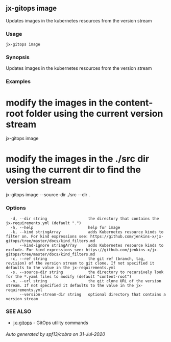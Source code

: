 ## jx-gitops image

Updates images in the kubernetes resources from the version stream

### Usage

```
jx-gitops image
```

### Synopsis

Updates images in the kubernetes resources from the version stream

### Examples

  # modify the images in the content-root folder using the current version stream
  jx-gitops image
  # modify the images in the ./src dir using the current dir to find the version stream
  jx-gitops image --source-dir ./src --dir .

### Options

```
  -d, --dir string                  the directory that contains the jx-requirements.yml (default ".")
  -h, --help                        help for image
  -k, --kind stringArray            adds Kubernetes resource kinds to filter on. For kind expressions see: https://github.com/jenkins-x/jx-gitops/tree/master/docs/kind_filters.md
      --kind-ignore stringArray     adds Kubernetes resource kinds to exclude. For kind expressions see: https://github.com/jenkins-x/jx-gitops/tree/master/docs/kind_filters.md
  -c, --ref string                  the git ref (branch, tag, revision) of the version stream to git clone. If not specified it defaults to the value in the jx-requirements.yml
  -s, --source-dir string           the directory to recursively look for the *.yaml files to modify (default "content-root")
  -n, --url string                  the git clone URL of the version stream. If not specified it defaults to the value in the jx-requirements.yml
      --version-stream-dir string   optional directory that contains a version stream
```

### SEE ALSO

* [jx-gitops](jx-gitops.md)	 - GitOps utility commands

###### Auto generated by spf13/cobra on 31-Jul-2020
